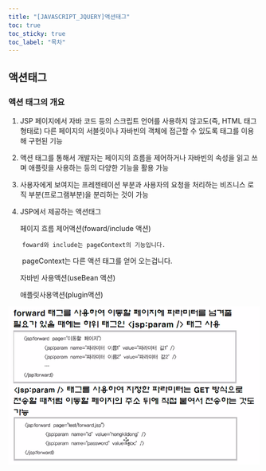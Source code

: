 ```yaml
---
title: "[JAVASCRIPT_JQUERY]액션태그"
toc: true
toc_sticky: true
toc_label: "목차"
---
```


## 액션태그

### 액션 태그의 개요

1. JSP 페이지에서 자바 코드 등의 스크립트 언어를 사용하지 않고도(즉, HTML 태그 형태로) 다른 페이지의 서블릿이나 자바빈의 객체에 접근할 수 있도록 태그를 이용해 구현된 기능

2. 액션 태그를 통해서 개발자는 페이지의 흐름을 제어하거나 자바빈의 속성을 읽고 쓰며 애플릿을 사용하는 등의 다양한 기능을 활용 가능

3. 사용자에게 보여지는 프레젠테이션 부분과 사용자의 요청을 처리하는 비즈니스 로직 부분(프로그램부분)을 분리하는 것이 가능

4. JSP에서 제공하는 액션태그

   페이지 흐름 제어액션(foward/include 액션) 

   ​	`foward와 include는 pageContext의 기능입니다.`

   ​	pageContext는 다른 액션 태그를 얻어 오는겁니다.

   자바빈 사용액션(useBean 액션)

   애플릿사용액션(plugin액션)



![image-20240306104707387](../../../images/2024-03-06-액션태그/image-20240306104707387.png)